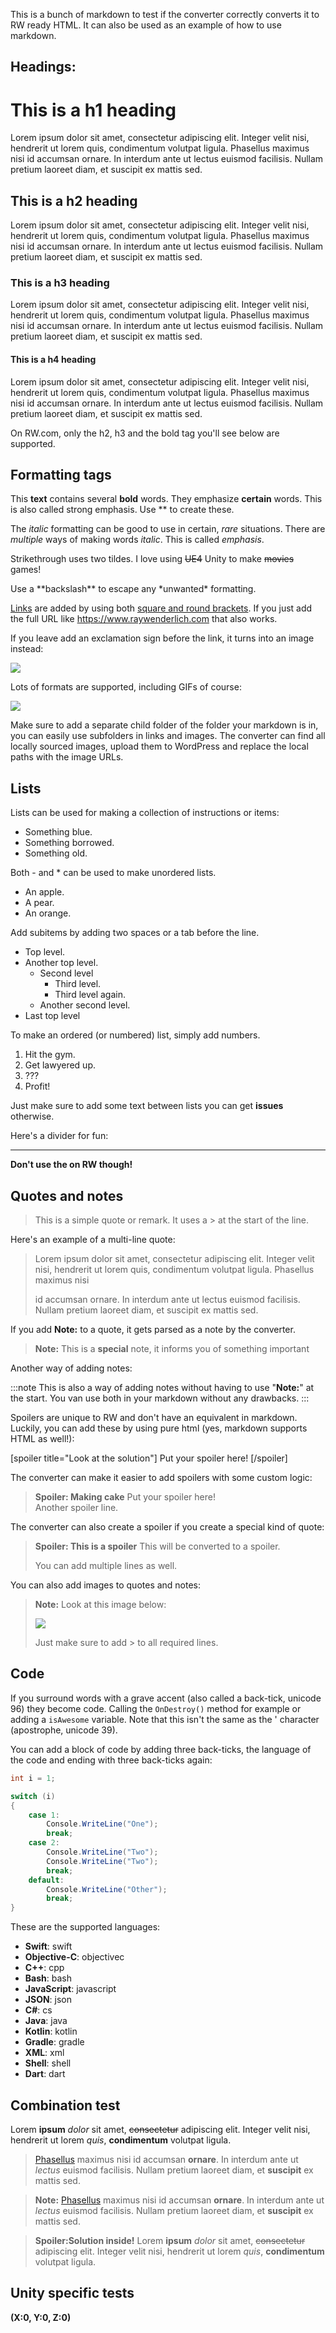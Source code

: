 This is a bunch of markdown to test if the converter correctly converts it to RW ready HTML. It can also be used as an example of how to use markdown.

## Headings:

# This is a h1 heading

Lorem ipsum dolor sit amet, consectetur adipiscing elit. Integer velit nisi, hendrerit ut lorem quis, condimentum volutpat ligula. Phasellus maximus nisi id accumsan ornare. In interdum ante ut lectus euismod facilisis. Nullam pretium laoreet diam, et suscipit ex mattis sed.

## This is a h2 heading

Lorem ipsum dolor sit amet, consectetur adipiscing elit. Integer velit nisi, hendrerit ut lorem quis, condimentum volutpat ligula. Phasellus maximus nisi id accumsan ornare. In interdum ante ut lectus euismod facilisis. Nullam pretium laoreet diam, et suscipit ex mattis sed.

### This is a h3 heading

Lorem ipsum dolor sit amet, consectetur adipiscing elit. Integer velit nisi, hendrerit ut lorem quis, condimentum volutpat ligula. Phasellus maximus nisi id accumsan ornare. In interdum ante ut lectus euismod facilisis. Nullam pretium laoreet diam, et suscipit ex mattis sed.

#### This is a h4 heading

Lorem ipsum dolor sit amet, consectetur adipiscing elit. Integer velit nisi, hendrerit ut lorem quis, condimentum volutpat ligula. Phasellus maximus nisi id accumsan ornare. In interdum ante ut lectus euismod facilisis. Nullam pretium laoreet diam, et suscipit ex mattis sed.

On RW.com, only the h2, h3 and the bold tag you'll see below are supported.

## Formatting tags

This **text** contains several **bold** words. They emphasize **certain** words. This is also called strong emphasis. Use \*\* to create these. 

The *italic* formatting can be good to use in certain, *rare* situations. There are _multiple_ ways of making words _italic_. This is called *emphasis*.

Strikethrough uses two tildes. I love using ~~UE4~~ Unity to make ~~movies~~ games!

Use a \*\*backslash\*\* to escape any \*unwanted\* formatting.

[Links](https://www.google.com) are added by using both [square and round brackets](https://www.raywenderlich.com). If you just add the full URL like https://www.raywenderlich.com that also works.

If you leave add an exclamation sign before the link, it turns into an image instead:

![](Images/doge.jpg)

Lots of formats are supported, including GIFs of course:

![](Images/nigel.gif)

Make sure to add a separate child folder of the folder your markdown is in, you can easily use subfolders in links and images.
The converter can find all locally sourced images, upload them to WordPress and replace the local paths with the image URLs.

## Lists

Lists can be used for making a collection of instructions or items:

- Something blue.
- Something borrowed.
- Something old.

Both - and * can be used to make unordered lists.

* An apple.
* A pear.
* An orange.

Add subitems by adding two spaces or a tab before the line.

* Top level.
* Another top level.
	* Second level
		* Third level.
		* Third level again.
	* Another second level.
* Last top level

To make an ordered (or numbered) list, simply add numbers.

1. Hit the gym.
2. Get lawyered up.
3. ???
4. Profit!

Just make sure to add some text between lists you can get **issues** otherwise.

Here's a divider for fun:

----------

**Don't use the on RW though!**

## Quotes and notes

> This is a simple quote or remark. It uses a > at the start of the line.

Here's an example of a multi-line quote:

> Lorem ipsum dolor sit amet, consectetur adipiscing elit. Integer velit nisi, hendrerit ut lorem quis, condimentum volutpat ligula. Phasellus maximus nisi 
> 
> id accumsan ornare. In interdum ante ut lectus euismod facilisis. Nullam pretium laoreet diam, et suscipit ex mattis sed.

If you add **Note:** to a quote, it gets parsed as a note by the converter.

> **Note:** This is a **special** note, it informs you of something important

Another way of adding notes:

:::note
This is also a way of adding notes without having to use "**Note:**" at the start.
You van use both in your markdown without any drawbacks.
:::

Spoilers are unique to RW and don't have an equivalent in markdown. Luckily, you can add these by using pure html (yes, markdown supports HTML as well!):

[spoiler title="Look at the solution"]
Put your spoiler here!
[/spoiler]

The converter can make it easier to add spoilers with some custom logic:

> **Spoiler: Making cake** Put your spoiler here!  
> Another spoiler line.

The converter can also create a spoiler if you create a special kind of quote:

> **Spoiler: This is a spoiler**
> This will be converted to a spoiler.
> 
> You can add multiple lines as well.

You can also add images to quotes and notes:

> **Note:** Look at this image below:
>
> ![](Images/nigel.gif)
>
> Just make sure to add > to all required lines.

## Code

If you surround words with a grave accent (also called a back-tick, unicode 96) they become code. Calling the `OnDestroy()` method for example or adding a `isAwesome` variable. Note that this isn't the same as the ' character (apostrophe, unicode 39).

You can add a block of code by adding three back-ticks, the language of the code and ending with three back-ticks again:

```cs
int i = 1;

switch (i)
{
    case 1:
        Console.WriteLine("One");
        break;
    case 2:
        Console.WriteLine("Two");
        Console.WriteLine("Two");
        break;
    default:
        Console.WriteLine("Other");
        break;
}
```

These are the supported languages:

- **Swift**: swift
- **Objective-C**: objectivec
- **C++**: cpp
- **Bash**: bash
- **JavaScript**: javascript
- **JSON**: json
- **C#**: cs
- **Java**: java
- **Kotlin**: kotlin
- **Gradle**: gradle
- **XML**: xml
- **Shell**: shell
- **Dart**: dart

## Combination test

Lorem **ipsum** *dolor* sit amet, ~~consectetur~~ adipiscing elit. Integer velit nisi, hendrerit ut lorem *quis*, **condimentum** volutpat ligula. 

> [Phasellus](https://www.google.com) maximus nisi id accumsan **ornare**. In interdum ante ut *lectus* euismod facilisis. Nullam pretium laoreet diam, et **suscipit** ex mattis sed.

> **Note:** [Phasellus](https://www.google.com) maximus nisi id accumsan **ornare**. In interdum ante ut *lectus* euismod facilisis. Nullam pretium laoreet diam, et **suscipit** ex mattis sed.

> **Spoiler:Solution inside!**
> Lorem **ipsum** *dolor* sit amet, ~~consectetur~~ adipiscing elit. Integer velit nisi, hendrerit ut lorem *quis*, **condimentum** volutpat ligula. 

## Unity specific tests

**(X:0, Y:0, Z:0)**